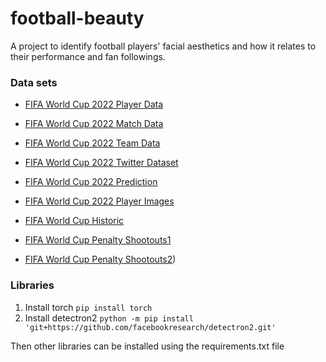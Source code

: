 # football-beauty
A project to identify football players' facial aesthetics and how it relates to their performance and fan followings.

### Data sets
- [FIFA World Cup 2022 Player Data](https://www.kaggle.com/datasets/swaptr/fifa-world-cup-2022-player-data)
- [FIFA World Cup 2022 Match Data](https://www.kaggle.com/datasets/swaptr/fifa-world-cup-2022-match-data)
- [FIFA World Cup 2022 Team Data](https://www.kaggle.com/datasets/swaptr/fifa-world-cup-2022-statistics)
- [FIFA World Cup 2022 Twitter Dataset](https://www.kaggle.com/datasets/kumari2000/fifa-world-cup-twitter-dataset-2022)
- [FIFA World Cup 2022 Prediction](https://www.kaggle.com/datasets/shilongzhuang/soccer-world-cup-challenge)

- [FIFA World Cup 2022 Player Images](https://www.kaggle.com/datasets/soumendraprasad/fifa-2022-all-players-image-dataset)

- [FIFA World Cup Historic](https://www.kaggle.com/datasets/piterfm/fifa-football-world-cup)
- [FIFA World Cup Penalty Shootouts1](https://www.kaggle.com/datasets/pablollanderos33/world-cup-penalty-shootouts)
- [FIFA World Cup Penalty Shootouts2](https://www.kaggle.com/datasets/jandimovski/world-cup-penalty-shootouts-2022))

### Libraries
1. Install torch `pip install torch`
2. Install detectron2 `python -m pip install 'git+https://github.com/facebookresearch/detectron2.git'`

Then other libraries can be installed using the requirements.txt file